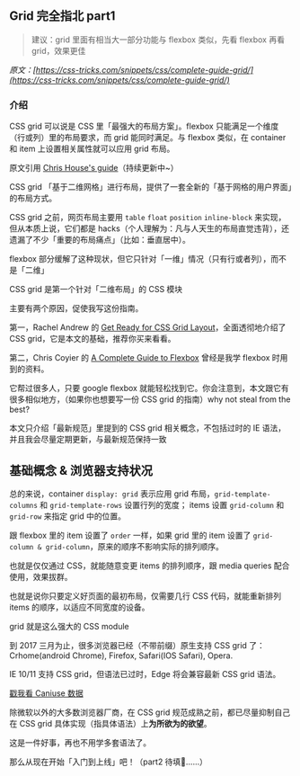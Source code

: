 ## Grid 完全指北 part1
> 建议：grid 里面有相当大一部分功能与 flexbox 类似，先看 flexbox 再看 grid，效果更佳

*原文：[https://css-tricks.com/snippets/css/complete-guide-grid/](https://css-tricks.com/snippets/css/complete-guide-grid/)*

### 介绍

CSS grid 可以说是 CSS 里「最强大的布局方案」。flexbox 只能满足一个维度（行或列）里的布局要求，而 grid 能同时满足。与 flexbox 类似，在 container 和 item 上设置相关属性就可以应用 grid 布局。

原文引用 [Chris House's guide](http://chris.house/blog/a-complete-guide-css-grid-layout/)（持续更新中~）

CSS grid 「基于二维网格」进行布局，提供了一套全新的「基于网格的用户界面」的布局方式。

CSS grid 之前，网页布局主要用 `table` `float` `position` `inline-block` 来实现，但从本质上说，它们都是 hacks（个人理解为：凡与人天生的布局直觉违背），还遗漏了不少「重要的布局痛点」（比如：垂直居中）。

flexbox 部分缓解了这种现状，但它只针对「一维」情况（只有行或者列），而不是「二维」

CSS grid 是第一个针对「二维布局」的 CSS 模块

主要有两个原因，促使我写这份指南。

第一，Rachel Andrew 的 [Get Ready for CSS Grid Layout](http://abookapart.com/products/get-ready-for-css-grid-layout)，全面透彻地介绍了 CSS grid，它是本文的基础，推荐你买来看看。

第二，Chris Coyier 的 [A Complete Guide to Flexbox](https://css-tricks.com/snippets/css/a-guide-to-flexbox/) 曾经是我学 flexbox 时用到的资料。

它帮过很多人，只要 google flexbox 就能轻松找到它。你会注意到，本文跟它有很多相似地方，（如果你也想要写一份 CSS grid 的指南）why not steal from the best?

本文只介绍「最新规范」里提到的 CSS grid 相关概念，不包括过时的 IE 语法，并且我会尽量定期更新，与最新规范保持一致

## 基础概念 & 浏览器支持状况

总的来说，container `display: grid` 表示应用 grid 布局，`grid-template-columns` 和 `grid-template-rows` 设置行列的宽度； items 设置 `grid-column` 和 `grid-row` 来指定 grid 中的位置。

跟 flexbox 里的 item 设置了 `order` 一样，如果 grid 里的 item 设置了 `grid-column & grid-column`，原来的顺序不影响实际的排列顺序。

也就是仅仅通过 CSS，就能随意变更 items 的排列顺序，跟 media queries 配合使用，效果拔群。

也就是说你只要定义好页面的最初布局，仅需要几行 CSS 代码，就能重新排列 items 的顺序，以适应不同宽度的设备。

grid 就是这么强大的 CSS module

到 2017 三月为止，很多浏览器已经（不带前缀）原生支持 CSS grid 了：Crhome(android Chrome), Firefox, Safari(IOS Safari), Opera.

IE 10/11 支持 CSS grid，但语法已过时，Edge 将会兼容最新 CSS grid 语法。

[戳我看 Caniuse 数据](https://caniuse.com/#feat=css-grid)

除微软以外的大多数浏览器厂商，在 CSS grid 规范成熟之前，都已尽量抑制自己在 CSS grid 具体实现（指具体语法）上**为所欲为的欲望**。

这是一件好事，再也不用学多套语法了。

那么从现在开始「入门到上线」吧！（part2 待填👷......）
